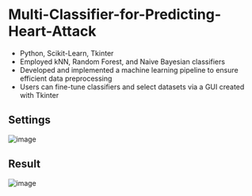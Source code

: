 # Multi-Classifier-for-Predicting-Heart-Attack

* Python, Scikit-Learn, Tkinter
* Employed kNN, Random Forest, and Naive Bayesian classifiers
* Developed and implemented a machine learning pipeline to ensure efficient data preprocessing
* Users can fine-tune classifiers and select datasets via a GUI created with Tkinter

## Settings
![image](https://github.com/eneseryasan/Multi-Classifier-for-Predicting-Heart-Attack/assets/111348874/fefdecee-83cf-4a1b-8f18-5d9c3db0cc9b)

## Result

![image](https://github.com/eneseryasan/Multi-Classifier-for-Predicting-Heart-Attack/assets/111348874/fc719a9e-d3dc-4d21-998b-88c1e3668070)


